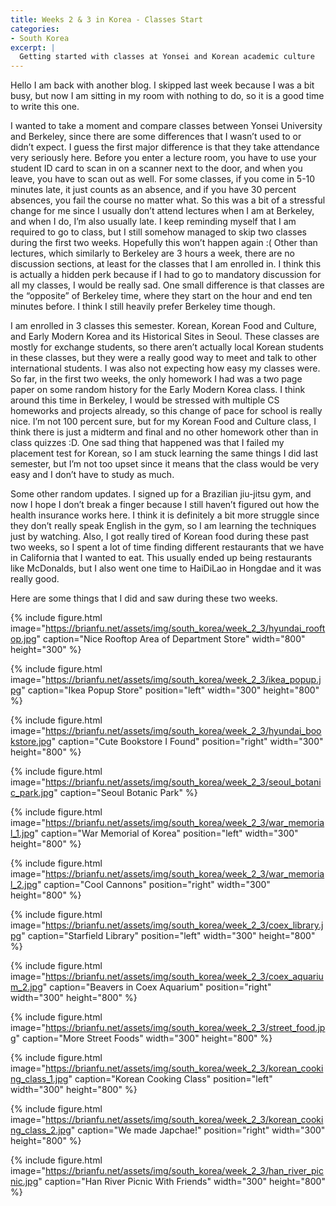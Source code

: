 ```yaml
---
title: Weeks 2 & 3 in Korea - Classes Start
categories:
- South Korea
excerpt: |
  Getting started with classes at Yonsei and Korean academic culture
---
```


Hello I am back with another blog. I skipped last week because I was a bit busy, but now I am sitting in my room with nothing to do, so it is a good time to write this one. 

I wanted to take a moment and compare classes between Yonsei University and Berkeley, since there are some differences that I wasn’t used to or didn’t expect. I guess the first major difference is that they take attendance very seriously here. Before you enter a lecture room, you have to use your student ID card to scan in on a scanner next to the door, and when you leave, you have to scan out as well. For some classes, if you come in 5-10 minutes late, it just counts as an absence, and if you have 30 percent absences, you fail the course no matter what. So this was a bit of a stressful change for me since I usually don’t attend lectures when I am at Berkeley, and when I do, I’m also usually late. I keep reminding myself that I am required to go to class, but I still somehow managed to skip two classes during the first two weeks. Hopefully this won’t happen again :(
Other than lectures, which similarly to Berkeley are 3 hours a week, there are no discussion sections, at least for the classes that I am enrolled in. I think this is actually a hidden perk because if I had to go to mandatory discussion for all my classes, I would be really sad. One small difference is that classes are the “opposite” of Berkeley time, where they start on the hour and end ten minutes before. I think I still heavily prefer Berkeley time though.
 
I am enrolled in 3 classes this semester. Korean, Korean Food and Culture, and Early Modern Korea and its Historical Sites in Seoul. These classes are mostly for exchange students, so there aren’t actually local Korean students in these classes, but they were a really good way to meet and talk to other international students. I was also not expecting how easy my classes were. So far, in the first two weeks, the only homework I had was a two page paper on some random history for the Early Modern Korea class. I think around this time in Berkeley, I would be stressed with multiple CS homeworks and projects already, so this change of pace for school is really nice. I’m not 100 percent sure, but for my Korean Food and Culture class, I think there is just a midterm and final and no other homework other than in class quizzes :D. One sad thing that happened was that I failed my placement test for Korean, so I am stuck learning the same things I did last semester, but I’m not too upset since it means that the class would be very easy and I don’t have to study as much. 

Some other random updates. I signed up for a Brazilian jiu-jitsu gym, and now I hope I don’t break a finger because I still haven’t figured out how the health insurance works here. I think it is definitely a bit more struggle since they don’t really speak English in the gym, so I am learning the techniques just by watching. Also, I got really tired of Korean food during these past two weeks, so I spent a lot of time finding different restaurants that we have in California that I wanted to eat. This usually ended up being restaurants like McDonalds, but I also went one time to HaiDiLao in Hongdae and it was really good. 

Here are some things that I did and saw during these two weeks.

{% include figure.html image="https://brianfu.net/assets/img/south_korea/week_2_3/hyundai_rooftop.jpg" caption="Nice Rooftop Area of Department Store" width="800" height="300" %}

{% include figure.html image="https://brianfu.net/assets/img/south_korea/week_2_3/ikea_popup.jpg" caption="Ikea Popup Store" position="left" width="300" height="800" %}

{% include figure.html image="https://brianfu.net/assets/img/south_korea/week_2_3/hyundai_bookstore.jpg" caption="Cute Bookstore I Found" position="right" width="300" height="800" %}

{% include figure.html image="https://brianfu.net/assets/img/south_korea/week_2_3/seoul_botanic_park.jpg" caption="Seoul Botanic Park" %}

{% include figure.html image="https://brianfu.net/assets/img/south_korea/week_2_3/war_memorial_1.jpg" caption="War Memorial of Korea" position="left" width="300" height="800" %}

{% include figure.html image="https://brianfu.net/assets/img/south_korea/week_2_3/war_memorial_2.jpg" caption="Cool Cannons" position="right" width="300" height="800" %}

{% include figure.html image="https://brianfu.net/assets/img/south_korea/week_2_3/coex_library.jpg" caption="Starfield Library" position="left" width="300" height="800" %}

{% include figure.html image="https://brianfu.net/assets/img/south_korea/week_2_3/coex_aquarium_2.jpg" caption="Beavers in Coex Aquarium" position="right" width="300" height="800" %}

{% include figure.html image="https://brianfu.net/assets/img/south_korea/week_2_3/street_food.jpg" caption="More Street Foods"  width="300" height="800" %}

{% include figure.html image="https://brianfu.net/assets/img/south_korea/week_2_3/korean_cooking_class_1.jpg" caption="Korean Cooking Class" position="left" width="300" height="800" %}

{% include figure.html image="https://brianfu.net/assets/img/south_korea/week_2_3/korean_cooking_class_2.jpg" caption="We made Japchae!" position="right" width="300" height="800" %}

{% include figure.html image="https://brianfu.net/assets/img/south_korea/week_2_3/han_river_picnic.jpg" caption="Han River Picnic With Friends" width="300" height="800" %}